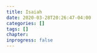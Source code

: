 ```yaml
---
title: Isaiah
date: 2020-03-28T20:26:47-04:00
categories: []
tags: []
chapter: 
inprogress: false
---
```


